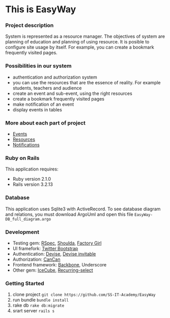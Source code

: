 # This is EasyWay

### Project description

System is represented as a resource manager.
The objectives of system are planning of education and planning of using resource.
It is posible to configure site usage by itself.
For example, you can create a bookmark frequently visited pages.

### Possibilities in our system

* authentication and authorization system
* you can use the resources that are the essence of reality. For example students, teachers and audience
* сreate an event and sub-event, using the right resources
* create a bookmark frequently visited pages
* make notification of an event
* display events in tables

### More about each part of project

* [Events](https://github.com/SS-IT-Academy/EasyWay/wiki/Events)
* [Resources](https://github.com/SS-IT-Academy/EasyWay/wiki/Resources)
* [Notifications](https://github.com/SS-IT-Academy/EasyWay/wiki/Notifications)

### Ruby on Rails

This application requires:

* Ruby version 2.1.0
* Rails version 3.2.13

### Database

This application uses Sqlite3 with ActiveRecord.
To see database diagram and relations, you must download ArgoUml and open this file `EasyWay-DB_full_diagram.argo`


### Development

* Testing gem: [RSpec](https://github.com/rspec/rspec-core), [Shoulda](https://github.com/thoughtbot/shoulda), [Factory Girl](https://github.com/thoughtbot/factory_girl)
* UI framefork: [Twitter Bootstrap](https://github.com/seyhunak/twitter-bootstrap-rails)
* Authentication: [Devise](https://github.com/plataformatec/devise), [Devise invitable](https://github.com/scambra/devise_invitable)
* Authorization: [CanCan](https://github.com/ryanb/cancan)
* Frontend framework: [Backbone](https://github.com/codebrew/backbone-rails), Underscore
* Other gem: [IceCube](https://github.com/seejohnrun/ice_cube), [Recurring-select](https://github.com/GetJobber/recurring_select)

### Getting Started

1. clone project `git clone https://github.com/SS-IT-Academy/EasyWay`
2. run bundle `bundle install`
3. rake db `rake db:migrate`
4. srart server `rails s`

